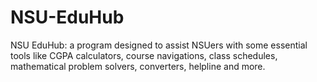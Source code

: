 # NSU-EduHub
NSU EduHub: a program designed to assist NSUers with some essential tools like CGPA calculators, course navigations, class schedules, mathematical problem solvers, converters, helpline and more.
